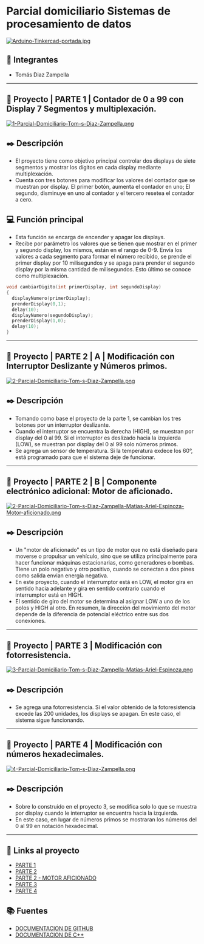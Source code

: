 # Parcial domiciliario Sistemas de procesamiento de datos
[![Arduino-Tinkercad-portada.jpg](https://i.postimg.cc/Y0BGdzHs/Arduino-Tinkercad-portada.jpg)](https://postimg.cc/wyFjvJ3X)




## 📌 Integrantes 
- Tomás Diaz Zampella

--------------------------------------------------------------------------------------------------------------------------------------------

## 📡 Proyecto | PARTE 1 | Contador de 0 a 99 con Display 7 Segmentos y multiplexación.
[![1-Parcial-Domiciliario-Tom-s-Diaz-Zampella.png](https://i.postimg.cc/L54CSHtM/1-Parcial-Domiciliario-Tom-s-Diaz-Zampella.png)](https://postimg.cc/bDMHHfV6)



## ✒️ Descripción
 - El proyecto tiene como objetivo principal controlar dos displays de siete segmentos y mostrar los dígitos en cada display mediante multiplexación.
 - Cuenta con tres botones para modificar los valores del contador que se muestran por display. El primer botón, aumenta el contador en uno; El segundo, disminuye en uno al contador y el tercero resetea el contador a cero.


## 💻 Función principal
 - Esta función se encarga de encender y apagar los displays.
 - Recibe por parámetro los valores que se tienen que mostrar en el primer y segundo display,
los mismos, están en el rango de 0-9. Envía los valores a cada segmento para formar el número recibido,
se prende el primer display por 10 milisegundos y se apaga para prender el segundo display por la misma 
cantidad de milisegundos. Esto último se conoce como multiplexación.




~~~ C (lenguaje en el que esta escrito)
void cambiarDigito(int primerDisplay, int segundoDisplay)
{
  displayNumero(primerDisplay);
  prenderDisplay(0,1);
  delay(10);
  displayNumero(segundoDisplay);
  prenderDisplay(1,0);
  delay(10);
}
~~~

--------------------------------------------------------------------------------------------------------------------------------------------

## 📡 Proyecto | PARTE 2 | A | Modificación con Interruptor Deslizante y Números primos.
[![2-Parcial-Domiciliario-Tom-s-Diaz-Zampella.png](https://i.postimg.cc/yW4Tds9d/2-Parcial-Domiciliario-Tom-s-Diaz-Zampella.png)](https://postimg.cc/q6wKDf1V)


## ✒️ Descripción
 - Tomando como base el proyecto de la parte 1, se cambian los tres botones por un interruptor deslizante.
 - Cuando el interruptor se encuentra la derecha (HIGH), se muestran por display del 0 al 99. Si el interruptor es deslizado hacia la izquierda (LOW), se muestran por display del 0 al 99 solo números primos.
 - Se agrega un sensor de temperatura. Si la temperatura exdece los 60°, está programado para que el sistema deje de funcionar.


--------------------------------------------------------------------------------------------------------------------------------------------

## 📡 Proyecto | PARTE 2 | B | Componente electrónico adicional: Motor de aficionado.
[![2-Parcial-Domiciliario-Tom-s-Diaz-Zampella-Matias-Ariel-Espinoza-Motor-aficionado.png](https://i.postimg.cc/nLdyxnc4/2-Parcial-Domiciliario-Tom-s-Diaz-Zampella-Matias-Ariel-Espinoza-Motor-aficionado.png)](https://postimg.cc/XZCHcS5q)


## ✒️ Descripción
 - Un "motor de aficionado" es un tipo de motor que no está diseñado para moverse o propulsar un vehículo, sino que se utiliza principalmente para hacer funcionar máquinas estacionarias, como generadores o bombas. Tiene un polo negativo y otro positivo, cuando se conectan a dos pines como salida envian energía negativa.
 - En este proyecto, cuando el interrumptor está en LOW, el motor gira en sentido hacia adelante y gira en sentido contrario cuando el interrumptor está en HIGH.
 - El sentido de giro del motor se determina al asignar LOW a uno de los polos y HIGH al otro. En resumen, la dirección del movimiento del motor depende de la diferencia de potencial eléctrico entre sus dos conexiones.

--------------------------------------------------------------------------------------------------------------------------------------------

## 📡 Proyecto | PARTE 3 | Modificación con fotorresistencia.
[![3-Parcial-Domiciliario-Tom-s-Diaz-Zampella-Matias-Ariel-Espinoza.png](https://i.postimg.cc/mZ977tsn/3-Parcial-Domiciliario-Tom-s-Diaz-Zampella-Matias-Ariel-Espinoza.png)](https://postimg.cc/3WKyTrWj)


## ✒️ Descripción
 - Se agrega una fotorresistencia. Si el valor obtenido de la fotoresistencia excede las 200 unidades, los displays se apagan. En este caso, el sistema sigue funcionando.

--------------------------------------------------------------------------------------------------------------------------------------------

## 📡 Proyecto | PARTE 4 | Modificación con números hexadecimales.
[![4-Parcial-Domiciliario-Tom-s-Diaz-Zampella.png](https://i.postimg.cc/Z51yzV8b/4-Parcial-Domiciliario-Tom-s-Diaz-Zampella.png)](https://postimg.cc/Wdw4MmYC)


## ✒️ Descripción
 - Sobre lo construido en el proyecto 3, se modifica solo lo que se muestra por display cuando le interruptor se encuentra hacia la izquierda.
 - En este caso, en lugar  de números primos se mostraran los números del 0 al 99 en notación hexadecimal.


--------------------------------------------------------------------------------------------------------------------------------------------

## 📎 Links al proyecto
- [PARTE 1](https://www.tinkercad.com/things/3eQHxpzXkG3-1-parcial-domiciliario-tomas-diaz-zampella-matias-ariel-espinoza/editel?sharecode=ypSkFAlVxz8CCWkG6LcxyhHqFCc8SA8E3nBFIqH_juo)
- [PARTE 2](https://www.tinkercad.com/things/idQBzp1n4vG-2-parcial-domiciliario-tomas-diaz-zampella-matias-ariel-espinoza/editel?sharecode=g2ZjkiPr0eq47HCZ0P13pLaRjIu89JchjH5iNrXDOg0)
- [PARTE 2 - MOTOR AFICIONADO](https://www.tinkercad.com/things/gtn53DXg2BA-motor-aficionado-2-parcial-domiciliario-matias-ariel-espinoza/editel?sharecode=VCqBtgo1uCyS3OyJ7Qv2V1KCP6h1yZ9XqhlZ7octDWY)
- [PARTE 3](https://www.tinkercad.com/things/3CbquSdnm1W-3-parcial-domiciliario-tomas-diaz-zampella-matias-ariel-espinoza/editel?sharecode=iCiOI8Y6yOOQxm8MKAIgOLWcLuSvbvYoXor7xEbxtDQ)
- [PARTE 4](https://www.tinkercad.com/things/ddQNahbGTp9-copy-of-3-parcial-domiciliario-tomas-diaz-zampella/editel?sharecode=-yH4xd6f3XtOnJaJIK5k0M2vfY9o6u7CEsPekTzTUdo)



## 📚 Fuentes
- [DOCUMENTACION DE GITHUB](https://docs.github.com/es/enterprise-cloud@latest/get-started/writing-on-github/getting-started-with-writing-and-formatting-on-github/basic-writing-and-formatting-syntax)
- [DOCUMENTACION DE C++](https://www2.eii.uva.es/fund_inf/cpp/temas/1_introduccion/introduccion.html)




